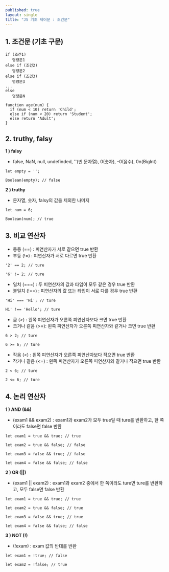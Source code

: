 ```yaml
---
published: true
layout: single
title: "JS 기초 제어문 : 조건문"
---
```




## 1. 조건문 (기초 구문)   

``` 
if (조건1)
   명령문1
else if (조건2)
   명령문2
else if (조건3)
   명령문3
...
else
   명령문N
``` 

```
function age(num) {
  if (num < 10) return 'Child';
  else if (num < 20) return 'Student';
  else return 'Adult';
}
```

## 2. truthy, falsy  

**1 ) falsy**  

- false, NaN, null, undefinded, ''(빈 문자열), 0(숫자), -0(음수), 0n(BigInt) 

``` 
let empty = ''; 

Boolean(empty); // false 
``` 

**2 ) truthy**  

- 문자열, 숫자, falsy의 값을 제외한 나머지  

``` 
let num = 6;

Boolean(num); // true 
```

## 3. 비교 연산자  

- 동등 (==) : 피연산자가 서로 같으면 true 반환  
- 부등 (!=) : 피연산자가 서로 다르면 true 반환   

```
'2' == 2; // ture 

'6' != 2; // ture 
``` 

- 일치 (===) : 두 피연산자의 값과 타입이 모두 같은 경우 true 반환   
- 불일치 (!==) : 피연산자의 값 또는 타입이 서로 다를 경우 true 반환   

``` 
'Hi' === 'Hi'; // ture

Hi' !== 'Hello'; // ture 
``` 

- 큼 (>) : 왼쪽 피연산자가 오른쪽 피연산자보다 크면 true 반환   
- 크거나 같음 (>=): 왼쪽 피연산자가 오른쪽 피연산자와 같거나 크면 true 반환   

```
6 > 2; // ture 

6 >= 6; // ture 
```

- 작음 (<) : 왼쪽 피연산자가 오른쪽 피연산자보다 작으면 true 반환   
- 작거나 같음 (<=) : 왼쪽 피연산자가 오른쪽 피연산자와 같거나 작으면 true 반환   

```
2 < 6; // ture 

2 <= 6; // ture 
``` 

## 4. 논리 연산자   

**1 ) AND (&&)**   

- (exam1 && exam2) : exam1과 exam2가 모두 true일 때 ture를 반환하고, 한 쪽이라도 false면 false 반환   

``` 
let exam1 = true && true; // true 

let exam2 = true && false; // false 

let exam3 = false && true; // false 

let exam4 = false && false; // false 
``` 

**2 ) OR (||)**   

- (exam1 || exam2) : exam1과 exam2 중에서 한 쪽이라도 ture면 ture를 반환하고, 모두 false면 false 반환   

``` 
let exam1 = true && true; // true 

let exam2 = true && false; // true 

let exam3 = false && true; // true 

let exam4 = false && false; // false 
``` 

**3 ) NOT (!)**

- (!exam) : exam 값의 반대를 반환  

``` 
let exam1 = !true; // false 

let exam2 = !false; // true 
```

